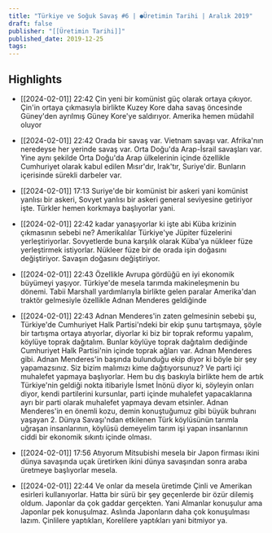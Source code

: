 ```yaml
---
title: "Türkiye ve Soğuk Savaş #6 | ●Üretimin Tarihi | Aralık 2019"
draft: false
publisher: "[[Üretimin Tarihi]]"
published_date: 2019-12-25
tags:
---
```



## Highlights
* [[2024-02-01]] 22:42  Çin yeni bir komünist güç olarak ortaya çıkıyor. Çin'in ortaya çıkmasıyla birlikte Kuzey Kore daha savaş öncesinde Güney'den ayrılmış Güney Kore'ye saldırıyor. Amerika hemen müdahil oluyor

* [[2024-02-01]] 22:42  Orada bir savaş var. Vietnam savaşı var. Afrika'nın neredeyse her yerinde savaş var. Orta Doğu'da Arap-İsrail savaşları var. Yine aynı şekilde Orta Doğu'da Arap ülkelerinin içinde özellikle Cumhuriyet olarak kabul edilen Mısır'dır, Irak'tır, Suriye'dir. Bunların içerisinde sürekli darbeler var.

* [[2024-02-01]] 17:13  Suriye'de bir komünist bir askeri yani komünist yanlısı bir askeri, Sovyet yanlısı bir askeri general seviyesine getiriyor işte. Türkler hemen korkmaya başlıyorlar yani.

* [[2024-02-01]] 22:42  kadar yanaşıyorlar ki işte abi Küba krizinin çıkmasının sebebi ne? Amerikalılar Türkiye'ye Jüpiter füzelerini yerleştiriyorlar. Sovyetlerde buna karşılık olarak Küba'ya nükleer füze yerleştirmek istiyorlar. Nükleer füze bir de orada işin doğasını değiştiriyor. Savaşın doğasını değiştiriyor.

* [[2024-02-01]] 22:43  Özellikle Avrupa gördüğü en iyi ekonomik büyümeyi yaşıyor. Türkiye'de mesela tarımda makineleşmenin bu dönemi. Tabii Marshall yardımlarıyla birlikte gelen paralar Amerika'dan traktör gelmesiyle özellikle Adnan Menderes geldiğinde

* [[2024-02-01]] 22:43  Adnan Menderes'in zaten gelmesinin sebebi şu, Türkiye'de Cumhuriyet Halk Partisi'ndeki bir ekip şunu tartışmaya, şöyle bir tartışma ortaya atıyorlar, diyorlar ki biz bir toprak reformu yapalım, köylüye toprak dağıtalım. Bunlar köylüye toprak dağıtalım dediğinde Cumhuriyet Halk Partisi'nin içinde toprak ağları var. Adnan Menderes gibi. Adnan Menderes'in başında bulunduğu ekip diyor ki böyle bir şey yapamazsınız. Siz bizim malımızı kime dağıtıyorsunuz? Ve parti içi muhalefet yapmaya başlıyorlar. Hem bu dış baskıyla birlikte hem de artık Türkiye'nin geldiği nokta itibariyle İsmet İnönü diyor ki, söyleyin onları diyor, kendi partilerini kursunlar, parti içinde muhalefet yapacaklarına ayrı bir parti olarak muhalefet yapmaya devam etsinler. Adnan Menderes'in en önemli kozu, demin konuştuğumuz gibi büyük buhranı yaşayan 2. Dünya Savaşı'ndan etkilenen Türk köylüsünün tarımla uğraşan insanlarının, köylüsü demeyelim tarım işi yapan insanlarının ciddi bir ekonomik sıkıntı içinde olması.

* [[2024-02-01]] 17:56  Atıyorum Mitsubishi mesela bir Japon firması ikini dünya savaşında uçak üretirken ikini dünya savaşından sonra araba üretmeye başlıyorlar mesela.

* [[2024-02-01]] 22:44  Ve onlar da mesela üretimde Çinli ve Amerikan esirleri kullanıyorlar. Hatta bir sürü bir şey geçenlerde bir özür dilemiş oldum. Japonlar da çok gaddar gerçekten. Yani Almanlar konuşulur ama Japonlar pek konuşulmaz. Aslında Japonların daha çok konuşulması lazım. Çinlilere yaptıkları, Korelilere yaptıkları yani bitmiyor ya.

